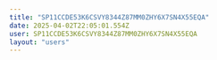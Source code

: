 ```yaml
---
title: "SP11CCDE53K6CSVY8344Z87MM0ZHY6X7SN4X55EQA"
date: 2025-04-02T22:05:01.554Z
user: SP11CCDE53K6CSVY8344Z87MM0ZHY6X7SN4X55EQA
layout: "users"
---
```

    